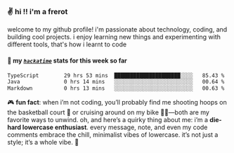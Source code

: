 ### ✌️ hi !! i'm a frerot

welcome to my github profile! i'm passionate about technology, coding, and
building cool projects. i enjoy learning new things and experimenting with
different tools, that's how i learnt to code

#### 📡 my [_`hackatime`_](https://waka.hackclub.com/) stats for this week so far

<!--START_SECTION:waka-->

```txt
TypeScript        29 hrs 53 mins  █████████████████████░░░░   85.43 %
Java              0 hrs 14 mins   ░░░░░░░░░░░░░░░░░░░░░░░░░   00.64 %
Markdown          0 hrs 13 mins   ░░░░░░░░░░░░░░░░░░░░░░░░░   00.63 %
```

<!--END_SECTION:waka-->

🎮 **fun fact**: when i’m not coding, you’ll probably find me shooting hoops on
the basketball court 🏀 or cruising around on my bike 🚴‍♂️—both are my favorite
ways to unwind. oh, and here’s a quirky thing about me: i’m a **die-hard
lowercase enthusiast**. every message, note, and even my code comments embrace
the chill, minimalist vibes of lowercase. it’s not just a style; it’s a whole
vibe. 🤘
